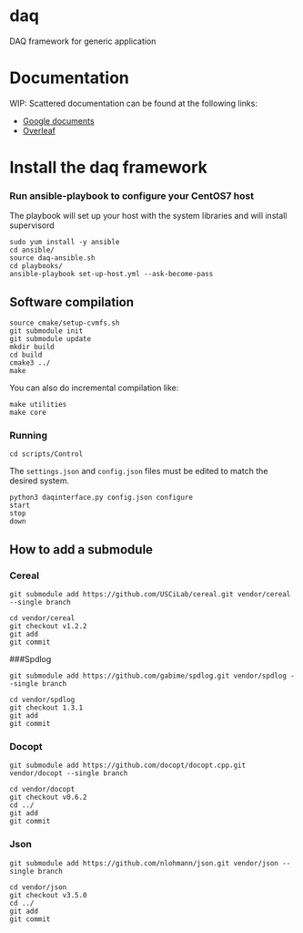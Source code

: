 # daq

DAQ framework for generic application

# Documentation
WIP: Scattered documentation can be found at the following links:
- [Google documents][drive]
- [Overleaf][overleaf]

[drive]: <https://drive.google.com/drive/folders/1sMiRltFLZY9HFLqsrGpXrNlBZx4Yx3qN?usp=sharing>
[overleaf]: <https://www.overleaf.com/9291872198hhwbjgmdstpv>

# Install the daq framework
### Run ansible-playbook to configure your CentOS7 host
The playbook will set up your host with the system libraries and will install supervisord

    sudo yum install -y ansible
    cd ansible/
    source daq-ansible.sh
    cd playbooks/
    ansible-playbook set-up-host.yml --ask-become-pass

## Software compilation

    source cmake/setup-cvmfs.sh
    git submodule init
    git submodule update
    mkdir build
    cd build
    cmake3 ../
    make

You can also do incremental compilation like:

    make utilities
    make core

### Running

    cd scripts/Control

The `settings.json` and `config.json` files must be edited to match the desired system.

    python3 daqinterface.py config.json configure
    start
    stop
    down

## How to add a submodule
### Cereal

    git submodule add https://github.com/USCiLab/cereal.git vendor/cereal --single branch

    cd vendor/cereal
    git checkout v1.2.2
    git add
    git commit

###Spdlog

    git submodule add https://github.com/gabime/spdlog.git vendor/spdlog --single branch

    cd vendor/spdlog
    git checkout 1.3.1
    git add
    git commit

### Docopt

    git submodule add https://github.com/docopt/docopt.cpp.git vendor/docopt --single branch

    cd vendor/docopt
    git checkout v0.6.2
    cd ../
    git add
    git commit

### Json

    git submodule add https://github.com/nlohmann/json.git vendor/json --single branch

    cd vendor/json
    git checkout v3.5.0
    cd ../
    git add
    git commit

